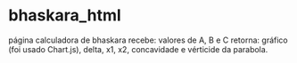 # bhaskara_html
página calculadora de bhaskara
recebe: valores de A, B e C
retorna: gráfico (foi usado Chart.js), delta, x1, x2, concavidade e vérticide da parabola.
